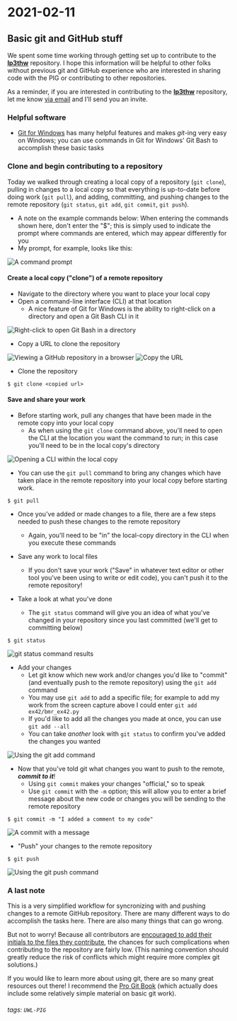 # 2021-02-11
## Basic git and GitHub stuff
We spent some time working through getting set up to contribute to the [**lp3thw**](https://github.com/uw-libraries-python-interest-group/lp3thw) repository. I hope this information will be helpful to other folks without previous git and GitHub experience who are interested in sharing code with the PIG or contributing to other repositories.

As a reminder, if you are interested in contributing to the [**lp3thw**](https://github.com/uw-libraries-python-interest-group/lp3thw) repository, let me know [via email](mailto:ries07@uw.edu) and I'll send you an invite.
### Helpful software
- [Git for Windows](https://gitforwindows.org/) has many helpful features and makes *git*-ing very easy on Windows; you can use commands in Git for Windows' Git Bash to accomplish these basic  tasks
### Clone and begin contributing to a repository
Today we walked through creating a local copy of a repository (`git clone`), pulling in changes to a local copy so that everything is up-to-date before doing work (`git pull`), and adding, committing, and pushing changes to the remote repository (`git status`, `git add`, `git commit`, `git push`).
- A note on the example commands below: When entering the commands shown here, don't enter the "$"; this is simply used to indicate the prompt where commands are entered, which may appear differently for you
- My prompt, for example, looks like this:

![A command prompt](https://i.imgur.com/ddcqdqY.png)


#### Create a local copy ("clone") of a remote repository
- Navigate to the directory where you want to place your local copy
- Open a command-line interface (CLI) at that location
   - A nice feature of Git for Windows is the ability to right-click on a directory and open a Git Bash CLI in it

![Right-click to open Git Bash in a directory](https://i.imgur.com/rrX3DGX.png)

- Copy a URL to clone the repository

![Viewing a GitHub repository in a browser](https://i.imgur.com/cM0H5Fc.png)
![Copy the URL](https://i.imgur.com/VkUJHzq.png)

- Clone the repository
```
$ git clone <copied url>
```
#### Save and share your work
- Before starting work, pull any changes that have been made in the remote copy into your local copy
    - As when using the `git clone` command above, you'll need to open the CLI at the location you want the command to run; in this case you'll need to be in the local copy's directory

![Opening a CLI within the local copy](https://i.imgur.com/IpQIaIr.png)
- You can use the `git pull` command to bring any changes which have taken place in the remote repository into your local copy before starting work.
```
$ git pull
```
- Once you've added or made changes to a file, there are a few steps needed to push these changes to the remote repository
    - Again, you'll need to be "in" the local-copy directory in the CLI when you execute these commands

- Save any work to local files
    - If you don't save your work ("Save" in whatever text editor or other tool you've been using to write or edit code), you can't push it to the remote repository!

- Take a look at what you've done
    - The `git status` command will give you an idea of what you've changed in your repository since you last committed (we'll get to committing below)
```
$ git status
```
![git status command results](https://i.imgur.com/h6TQJaM.png)

- Add your changes
    - Let git know which new work and/or changes you'd like to "commit" (and eventually push to the remote repository) using the `git add` command
    - You may use `git add` to add a specific file; for example to add my work from the screen capture above I could enter `git add ex42/bmr_ex42.py`
    - If you'd like to add all the changes you made at once, you can use `git add --all`
    - You can take *another* look with `git status` to confirm  you've added the changes you wanted

![Using the git add command](https://i.imgur.com/kTfjigA.png)


- Now that you've told git what changes you want to push to the remote, ***commit to it***!
    - Using `git commit` makes your changes "official," so to speak
    - Use `git commit` with the `-m` option; this will allow you to enter a brief message about the new code or changes you will be sending to the remote repository

```
$ git commit -m "I added a comment to my code"
```
![A commit with a message](https://i.imgur.com/sbyhhqa.png)

- "Push" your changes to the remote repository
```
$ git push
```
![Using the git push command](https://i.imgur.com/JnuStDV.png)

### A last note
This is a very simplified workflow for syncronizing with and pushing changes to a remote GitHub repository. There are many different ways to do accomplish the tasks here. There are also many things that can go wrong. 

But not to worry! Because all contributors are [encouraged to add their initials to the files they contribute](https://github.com/uw-libraries-python-interest-group/lp3thw#naming-and-storing-files), the chances for such complications when contributing to the repository are fairly low.  (This naming convention should greatly reduce the risk of conflicts which might require more complex git solutions.)

If you would like to learn more about using git, there are so many great resources out there! I recommend the [Pro Git Book](https://git-scm.com/book/en/v2) (which actually does include some relatively simple material on basic git work).

###### tags: `UWL-PIG`